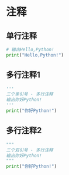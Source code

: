 # 注释

## 单行注释

```python
# 输出Hello,Python!
print("Hello,Python!")
```

## 多行注释1

```python
'''
三个单引号 - 多行注释
输出你好Python!
'''
print("你好Python!")
```

## 多行注释2

```python
"""
三个双引号 - 多行注释
输出你好Python!
"""
print("你好Python!")
```